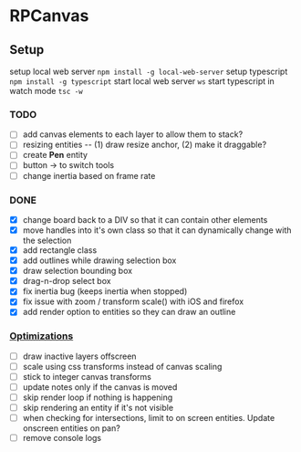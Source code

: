# RPCanvas

## Setup
setup local web server `npm install -g local-web-server`
setup typescript `npm install -g typescript`
start local web server `ws`
start typescript in watch mode `tsc -w`

### TODO 
- [ ] add canvas elements to each layer to allow them to stack?
- [ ] resizing entities -- (1) draw resize anchor, (2) make it draggable?
- [ ] create **Pen** entity
- [ ] button -> to switch tools
- [ ] change inertia based on frame rate

### DONE
- [X] change board back to a DIV so that it can contain other elements
- [X] move handles into it's own class so that it can dynamically change with the selection
- [X] add rectangle class
- [X] add outlines while drawing selection box
- [X] draw selection bounding box
- [X] drag-n-drop select box
- [X] fix inertia bug (keeps inertia when stopped)
- [X] fix issue with zoom / transform scale() with iOS and firefox
- [X] add render option to entities so they can draw an outline

### [Optimizations](https://developer.mozilla.org/en-US/docs/Web/API/Canvas_API/Tutorial/Optimizing_canvas)
- [ ] draw inactive layers offscreen
- [ ] scale using css transforms instead of canvas scaling
- [ ] stick to integer canvas transforms
- [ ] update notes only if the canvas is moved
- [ ] skip render loop if nothing is happening
- [ ] skip rendering an entity if it's not visible
- [ ] when checking for intersections, limit to on screen entities. Update onscreen entities on pan?
- [ ] remove console logs